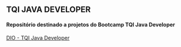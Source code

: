 
## TQI JAVA DEVELOPER

<h4>Repositório destinado a projetos do Bootcamp TQI Java Developer</h4>

[DIO - TQI Java Developer](https://web.digitalinnovation.one/track/tqi-java-developer)
